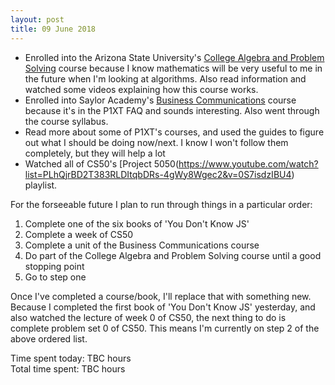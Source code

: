 ```yaml
---
layout: post
title: 09 June 2018
---
```


* Enrolled into the Arizona State University's [College Algebra and Problem Solving](https://www.edx.org/course/college-algebra-problem-solving-asux-mat117x) course because I know mathematics will be very useful to me in the future when I'm looking at algorithms. Also read information and watched some videos explaining how this course works.
* Enrolled into Saylor Academy's [Business Communications](https://learn.saylor.org/course/view.php?id=345) course because it's in the P1XT FAQ and sounds interesting. Also went through the course syllabus.
* Read more about some of P1XT's courses, and used the guides to figure out what I should be doing now/next. I know I won't follow them completely, but they will help a lot
* Watched all of CS50's [Project 5050(https://www.youtube.com/watch?list=PLhQjrBD2T383RLDItqbDRs-4gWy8Wgec2&v=0S7isdzIBU4) playlist.

For the forseeable future I plan to run through things in a particular order:

1. Complete one of the six books of 'You Don't Know JS'
2. Complete a week of CS50
3. Complete a unit of the Business Communications course
4. Do part of the College Algebra and Problem Solving course until a good stopping point
5. Go to step one

Once I've completed a course/book, I'll replace that with something new. Because I completed the first book of 'You Don't Know JS' yesterday, and also watched the lecture of week 0 of CS50, the next thing to do is complete problem set 0 of CS50. This means I'm currently on step 2 of the above ordered list.

Time spent today: TBC hours  
Total time spent: TBC hours  